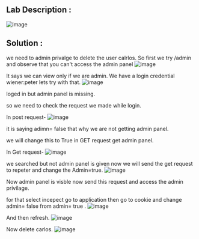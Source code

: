 ## Lab Description :
![image](https://github.com/Nifalnasar/Portswigger-Labs/assets/141356053/6ffab083-e9b0-42b7-996f-11a046128f1e)

## Solution :
we need to admin privalge to delete the user calrlos. So first we try /admin and observe that you can't access the admin panel
![image](https://github.com/Nifalnasar/Portswigger-Labs/assets/141356053/df3578b7-0ad2-4bab-87fb-477962e17b19)

It says we can view only if we are admin. We have a login credential wiener:peter lets try with that.
![image](https://github.com/Nifalnasar/Portswigger-Labs/assets/141356053/f0143988-8f80-4644-9d70-a097a2f63c60)

loged in but admin panel is missing.

so we need to check the request we made while login.

In post request-
![image](https://github.com/Nifalnasar/Portswigger-Labs/assets/141356053/117f0f62-b301-423a-a587-4cf9de3dabb9)

it is saying adimn= false that why we are not getting admin panel.

we will change this to True in GET request get admin panel.

In Get request-
![image](https://github.com/Nifalnasar/Portswigger-Labs/assets/141356053/2434a46a-e451-4ca5-831b-04f40656f56d)

we searched but not admin panel is given now we will send the get request to repeter and change the Admin=true.
![image](https://github.com/Nifalnasar/Portswigger-Labs/assets/141356053/a0652302-b1d0-43a1-aad3-6f0405d6aabe)

Now admin panel is visble now send this request and access the admin privilage.

for that select incepect go to application then go to cookie and change admin= false from admin= true .
![image](https://github.com/Nifalnasar/Portswigger-Labs/assets/141356053/cd5861ac-416b-474e-a93a-868b55b6ee6e)

And then refresh.
![image](https://github.com/Nifalnasar/Portswigger-Labs/assets/141356053/44d00112-c6de-48c9-88f8-71d1ef379224)

Now delete carlos.
![image](https://github.com/Nifalnasar/Portswigger-Labs/assets/141356053/f31a2c3d-2491-4524-845b-ccab8d2b436c)

